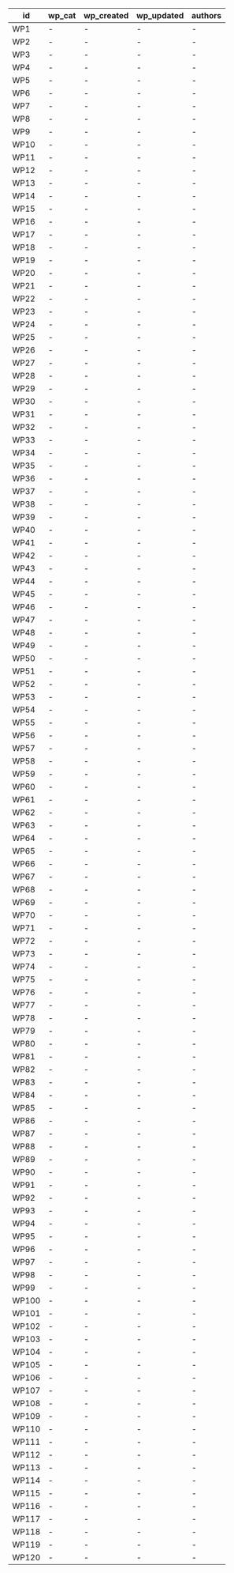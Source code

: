 | id | wp_cat | wp_created | wp_updated | authors |
| - | - | - | - | - |
| WP1 | - | - | - | - |
| WP2 | - | - | - | - |
| WP3 | - | - | - | - |
| WP4 | - | - | - | - |
| WP5 | - | - | - | - |
| WP6 | - | - | - | - |
| WP7 | - | - | - | - |
| WP8 | - | - | - | - |
| WP9 | - | - | - | - |
| WP10 | - | - | - | - |
| WP11 | - | - | - | - |
| WP12 | - | - | - | - |
| WP13 | - | - | - | - |
| WP14 | - | - | - | - |
| WP15 | - | - | - | - |
| WP16 | - | - | - | - |
| WP17 | - | - | - | - |
| WP18 | - | - | - | - |
| WP19 | - | - | - | - |
| WP20 | - | - | - | - |
| WP21 | - | - | - | - |
| WP22 | - | - | - | - |
| WP23 | - | - | - | - |
| WP24 | - | - | - | - |
| WP25 | - | - | - | - |
| WP26 | - | - | - | - |
| WP27 | - | - | - | - |
| WP28 | - | - | - | - |
| WP29 | - | - | - | - |
| WP30 | - | - | - | - |
| WP31 | - | - | - | - |
| WP32 | - | - | - | - |
| WP33 | - | - | - | - |
| WP34 | - | - | - | - |
| WP35 | - | - | - | - |
| WP36 | - | - | - | - |
| WP37 | - | - | - | - |
| WP38 | - | - | - | - |
| WP39 | - | - | - | - |
| WP40 | - | - | - | - |
| WP41 | - | - | - | - |
| WP42 | - | - | - | - |
| WP43 | - | - | - | - |
| WP44 | - | - | - | - |
| WP45 | - | - | - | - |
| WP46 | - | - | - | - |
| WP47 | - | - | - | - |
| WP48 | - | - | - | - |
| WP49 | - | - | - | - |
| WP50 | - | - | - | - |
| WP51 | - | - | - | - |
| WP52 | - | - | - | - |
| WP53 | - | - | - | - |
| WP54 | - | - | - | - |
| WP55 | - | - | - | - |
| WP56 | - | - | - | - |
| WP57 | - | - | - | - |
| WP58 | - | - | - | - |
| WP59 | - | - | - | - |
| WP60 | - | - | - | - |
| WP61 | - | - | - | - |
| WP62 | - | - | - | - |
| WP63 | - | - | - | - |
| WP64 | - | - | - | - |
| WP65 | - | - | - | - |
| WP66 | - | - | - | - |
| WP67 | - | - | - | - |
| WP68 | - | - | - | - |
| WP69 | - | - | - | - |
| WP70 | - | - | - | - |
| WP71 | - | - | - | - |
| WP72 | - | - | - | - |
| WP73 | - | - | - | - |
| WP74 | - | - | - | - |
| WP75 | - | - | - | - |
| WP76 | - | - | - | - |
| WP77 | - | - | - | - |
| WP78 | - | - | - | - |
| WP79 | - | - | - | - |
| WP80 | - | - | - | - |
| WP81 | - | - | - | - |
| WP82 | - | - | - | - |
| WP83 | - | - | - | - |
| WP84 | - | - | - | - |
| WP85 | - | - | - | - |
| WP86 | - | - | - | - |
| WP87 | - | - | - | - |
| WP88 | - | - | - | - |
| WP89 | - | - | - | - |
| WP90 | - | - | - | - |
| WP91 | - | - | - | - |
| WP92 | - | - | - | - |
| WP93 | - | - | - | - |
| WP94 | - | - | - | - |
| WP95 | - | - | - | - |
| WP96 | - | - | - | - |
| WP97 | - | - | - | - |
| WP98 | - | - | - | - |
| WP99 | - | - | - | - |
| WP100 | - | - | - | - |
| WP101 | - | - | - | - |
| WP102 | - | - | - | - |
| WP103 | - | - | - | - |
| WP104 | - | - | - | - |
| WP105 | - | - | - | - |
| WP106 | - | - | - | - |
| WP107 | - | - | - | - |
| WP108 | - | - | - | - |
| WP109 | - | - | - | - |
| WP110 | - | - | - | - |
| WP111 | - | - | - | - |
| WP112 | - | - | - | - |
| WP113 | - | - | - | - |
| WP114 | - | - | - | - |
| WP115 | - | - | - | - |
| WP116 | - | - | - | - |
| WP117 | - | - | - | - |
| WP118 | - | - | - | - |
| WP119 | - | - | - | - |
| WP120 | - | - | - | - |
